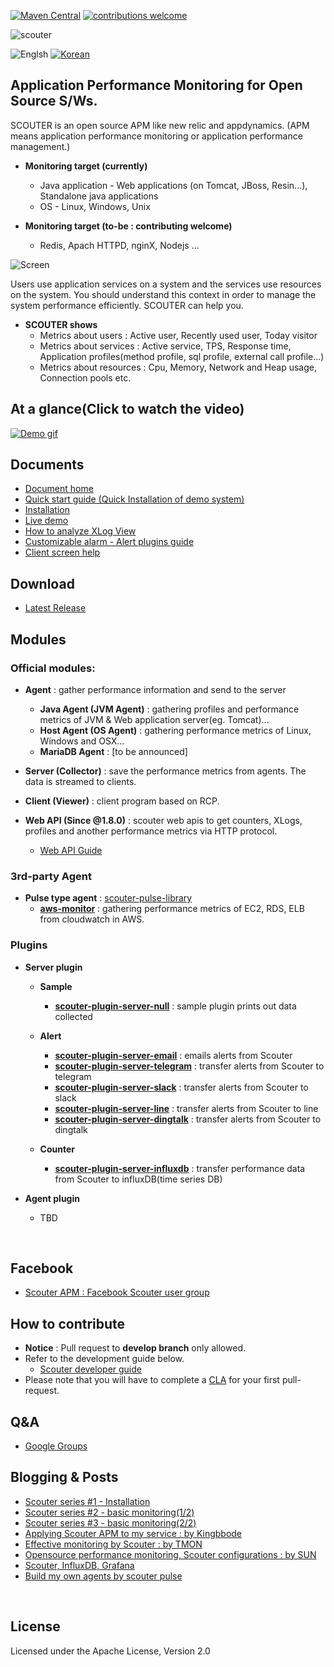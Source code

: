 [![Maven Central](https://maven-badges.herokuapp.com/maven-central/io.github.scouter-project/scouter-parent/badge.svg)](https://maven-badges.herokuapp.com/maven-central/io.github.scouter-project/scouter-parent)
[![contributions welcome](https://img.shields.io/badge/contributions-welcome-brightgreen.svg?style=flat)](https://github.com/scouter-project/scouter/issues)


![scouter](./scouter.document/img/main/scouter-logo-w200.png)

![Englsh](https://img.shields.io/badge/language-English-orange.svg) [![Korean](https://img.shields.io/badge/language-Korean-blue.svg)](README_kr.md)

## Application Performance Monitoring for Open Source S/Ws.
SCOUTER is an open source APM like new relic and appdynamics.
(APM means application performance monitoring or application performance management.)

 - **Monitoring target (currently)**
   - Java application - Web applications (on Tomcat, JBoss, Resin...), Standalone java applications
   - OS - Linux, Windows, Unix

 - **Monitoring target (to-be : contributing welcome)**
   - Redis, Apach HTTPD, nginX, Nodejs ...

![Screen](./scouter.document/img/main/dashboard-sample-1.png)

Users use application services on a system and the services use resources on the system.
You should understand this context in order to manage the system performance efficiently.
SCOUTER can help you.

- **SCOUTER shows**
  - Metrics about users : Active user, Recently used user, Today visitor
  - Metrics about services : Active service, TPS, Response time, Application profiles(method profile, sql profile, external call profile...)
  - Metrics about resources : Cpu, Memory, Network and Heap usage, Connection pools etc.

## At a glance(Click to watch the video)
[![Demo gif](https://j.gifs.com/yDqbAa.gif)](https://youtu.be/iuArTzsD7Ws)

## Documents
 - [Document home](./scouter.document/index.md)
 - [Quick start guide (Quick Installation of demo system)](./scouter.document/main/Quick-Start.md)
 - [Installation](./scouter.document/main/Setup.md)
 - [Live demo](./scouter.document/main/Live-Demo.md)
 - [How to analyze XLog View](./scouter.document/client/Reading-XLog.md)
 - [Customizable alarm - Alert plugins guide](./scouter.document/main/Alert-Plugin-Guide.md)
 - [Client screen help](./scouter.document/client/How-To-Use-Client.md)

## Download
 - [Latest Release](https://github.com/scouter-project/scouter/releases/)

## Modules
### Official modules:

- **Agent** : gather performance information and send to the server
  - **Java Agent (JVM Agent)** : gathering profiles and performance metrics of JVM & Web application server(eg. Tomcat)...
  - **Host Agent (OS Agent)** : gathering performance metrics of Linux, Windows and OSX...
  - **MariaDB Agent** : [to be announced]

- **Server (Collector)** : save the performance metrics from agents. The data is streamed to clients.

- **Client (Viewer)** : client program based on RCP.

- **Web API (Since @1.8.0)** : scouter web apis to get counters, XLogs, profiles and another performance metrics via HTTP protocol.
  - [Web API Guide](./scouter.document/tech/Web-API-Guide.md)

### 3rd-party Agent
- **Pulse type agent** : [scouter-pulse-library](https://github.com/scouter-project/scouter-pulse)
  - **[aws-monitor](https://github.com/nices96/scouter-pulse-aws-monitor)** : gathering performance metrics of EC2, RDS, ELB from cloudwatch in AWS.

### Plugins
- **Server plugin**
  - **Sample**
    - **[scouter-plugin-server-null](https://github.com/scouter-project/scouter-plugin-server-null)** : sample plugin prints out data collected
  
  - **Alert**
    - **[scouter-plugin-server-email](https://github.com/scouter-project/scouter-plugin-server-alert-email)** : emails alerts from Scouter
    - **[scouter-plugin-server-telegram](https://github.com/scouter-project/scouter-plugin-server-alert-telegram)** : transfer alerts from Scouter to telegram
    - **[scouter-plugin-server-slack](https://github.com/scouter-project/scouter-plugin-server-alert-slack)** : transfer alerts from Scouter to slack
    - **[scouter-plugin-server-line](https://github.com/scouter-project/scouter-plugin-server-alert-line)** : transfer alerts from Scouter to line
    - **[scouter-plugin-server-dingtalk](https://github.com/scouter-project/scouter-plugin-server-alert-dingtalk)** : transfer alerts from Scouter to dingtalk
    
  - **Counter** 
    - **[scouter-plugin-server-influxdb](https://github.com/scouter-project/scouter-plugin-server-influxdb)** : transfer performance data from Scouter to influxDB(time series DB)  

- **Agent plugin**
  - TBD
<br>

## Facebook
 - [Scouter APM : Facebook Scouter user group](https://www.facebook.com/groups/scouterapm/)

## How to contribute
 - **Notice** : Pull request to **develop branch** only allowed.
 - Refer to the development guide below.
   - [Scouter developer guide](./scouter.document/tech/Developer-Guide.md)
 - Please note that you will have to complete a [CLA](http://goo.gl/forms/xSmYs8qM9J) for your first pull-request.

## Q&A
 - [Google Groups](https://groups.google.com/forum/#!forum/scouter-project)

## Blogging & Posts
 - [Scouter series #1 - Installation](https://translate.google.co.kr/translate?hl=ko&sl=ko&tl=en&u=https%3A%2F%2Fgunsdevlog.blogspot.kr%2F2017%2F07%2Fscouter-apm-1.html)
 - [Scouter series #2 - basic monitoring(1/2)](https://translate.google.co.kr/translate?hl=ko&sl=ko&tl=en&u=https%3A%2F%2Fgunsdevlog.blogspot.kr%2F2017%2F07%2Fscouter-apm-2-12.html)
 - [Scouter series #3 - basic monitoring(2/2)](https://translate.google.co.kr/translate?hl=ko&sl=ko&tl=en&u=https%3A%2F%2Fgunsdevlog.blogspot.kr%2F2017%2F07%2Fscouter-apm-basic-monitoring-2.html)
 - [Applying Scouter APM to my service : by Kingbbode](https://translate.google.co.kr/translate?hl=ko&sl=ko&tl=en&u=http%3A%2F%2Fkingbbode.tistory.com%2F12)
 - [Effective monitoring by Scouter : by TMON](https://translate.google.co.kr/translate?hl=ko&sl=ko&tl=en&u=http%3A%2F%2Fblog.naver.com%2FPostView.nhn%3FblogId%3Dtmondev%26logNo%3D220870505665)
 - [Opensource performance monitoring, Scouter configurations : by SUN](https://translate.google.co.kr/translate?hl=ko&sl=ko&tl=en&u=http%3A%2F%2Fwww.popit.kr%2Fscouter-open-source-apm-config%2F)
 - [Scouter, InfluxDB, Grafana](https://translate.google.co.kr/translate?hl=ko&sl=ko&tl=en&u=https%3A%2F%2Fgunleeblog.wordpress.com%2F2016%2F04%2F01%2Fopen-source-apm-scouter-influxdb-grafana-%25EC%2597%25B0%25EB%258F%2599-step-by-step%2F)
 - [Build my own agents by scouter pulse](https://translate.google.co.kr/translate?hl=ko&sl=ko&tl=en&u=https%3A%2F%2Fgunleeblog.wordpress.com%2F2016%2F09%2F07%2Fscouter-pulse%25EB%25A5%25BC-%25EC%259D%25B4%25EC%259A%25A9%25ED%2595%2598%25EC%2597%25AC-%25EB%2582%2598%25EB%25A7%258C%25EC%259D%2598-agent-%25EB%25A7%258C%25EB%2593%25A4%25EA%25B8%25B0%2F)
 
<br>
 
## License
Licensed under the Apache License, Version 2.0
<br>


